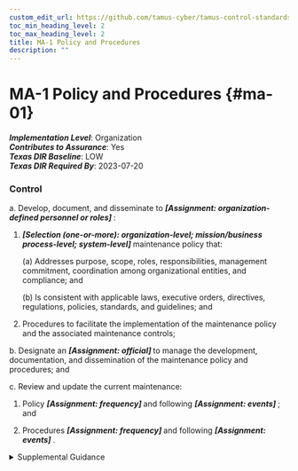 ```yaml
---
custom_edit_url: https://github.com/tamus-cyber/tamus-control-standards/tree/main/content/tamus.edu/TAMUS_profile.xml
toc_min_heading_level: 2
toc_max_heading_level: 2
title: MA-1 Policy and Procedures
description: ""
---
```


# MA-1 Policy and Procedures {#ma-01}

_**Implementation Level**_: Organization\
_**Contributes to Assurance**_: Yes\
_**Texas DIR Baseline**_: LOW\
_**Texas DIR Required By**_: 2023-07-20

### Control



a. Develop, document, and disseminate to <strong title="ma-1_prm_1"> <em>[Assignment: organization-defined personnel or roles]</em> </strong>:

1. <strong title="ma-01_odp.03"> <em>[Selection (one-or-more): organization-level; mission/business process-level; system-level]</em> </strong> maintenance policy that:

    (a) Addresses purpose, scope, roles, responsibilities, management commitment, coordination among organizational entities, and compliance; and

    (b) Is consistent with applicable laws, executive orders, directives, regulations, policies, standards, and guidelines; and

2. Procedures to facilitate the implementation of the maintenance policy and the associated maintenance controls;

b. Designate an <strong title="ma-01_odp.04"> <em>[Assignment: official]</em> </strong> to manage the development, documentation, and dissemination of the maintenance policy and procedures; and

c. Review and update the current maintenance:

1. Policy <strong title="ma-01_odp.05"> <em>[Assignment: frequency]</em> </strong> and following <strong title="ma-01_odp.06"> <em>[Assignment: events]</em> </strong> ; and

2. Procedures <strong title="ma-01_odp.07"> <em>[Assignment: frequency]</em> </strong> and following <strong title="ma-01_odp.08"> <em>[Assignment: events]</em> </strong>.


<details><summary>Supplemental Guidance</summary>Maintenance policy and procedures address the controls in the MA family that are implemented within systems and organizations. The risk management strategy is an important factor in establishing such policies and procedures. Policies and procedures contribute to security and privacy assurance. Therefore, it is important that security and privacy programs collaborate on the development of maintenance policy and procedures. Security and privacy program policies and procedures at the organization level are preferable, in general, and may obviate the need for mission- or system-specific policies and procedures. The policy can be included as part of the general security and privacy policy or be represented by multiple policies that reflect the complex nature of organizations. Procedures can be established for security and privacy programs, for mission or business processes, and for systems, if needed. Procedures describe how the policies or controls are implemented and can be directed at the individual or role that is the object of the procedure. Procedures can be documented in system security and privacy plans or in one or more separate documents. Events that may precipitate an update to maintenance policy and procedures assessment or audit findings, security incidents or breaches, or changes in applicable laws, executive orders, directives, regulations, policies, standards, and guidelines. Simply restating controls does not constitute an organizational policy or procedure.</details>
